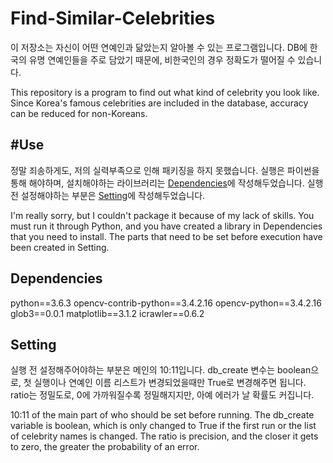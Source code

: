 # Find-Similar-Celebrities
이 저장소는 자신이 어떤 연예인과 닮았는지 알아볼 수 있는 프로그램입니다.
DB에 한국의 유명 연예인들을 주로 담았기 때문에, 비한국인의 경우 정확도가 떨어질 수 있습니다.

This repository is a program to find out what kind of celebrity you look like.
Since Korea's famous celebrities are included in the database, accuracy can be reduced for non-Koreans.

## #Use
정말 죄송하게도, 저의 실력부족으로 인해 패키징을 하지 못했습니다.
실행은 파이썬을 통해 해야하며, 설치해야하는 라이브러리는 [Dependencies](#dependencies)에 작성해두었습니다.
실행 전 설정해야하는 부분은 [Setting](#setting)에 작성해두었습니다.

I'm really sorry, but I couldn't package it because of my lack of skills.
You must run it through Python, and you have created a library in Dependencies that you need to install.
The parts that need to be set before execution have been created in Setting.

## Dependencies
python==3.6.3
opencv-contrib-python==3.4.2.16
opencv-python==3.4.2.16
glob3==0.0.1
matplotlib==3.1.2
icrawler==0.6.2

## Setting
실행 전 설정해주어야하는 부분은 메인의 10:11입니다.
db_create 변수는 boolean으로, 첫 실행이나 연예인 이름 리스트가 변경되었을때만 True로 변경해주면 됩니다.
ratio는 정밀도로, 0에 가까워질수록 정밀해지지만, 아예 에러가 날 확률도 커집니다.

10:11 of the main part of who should be set before running.
The db_create variable is boolean, which is only changed to True if the first run or the list of celebrity names is changed.
The ratio is precision, and the closer it gets to zero, the greater the probability of an error.